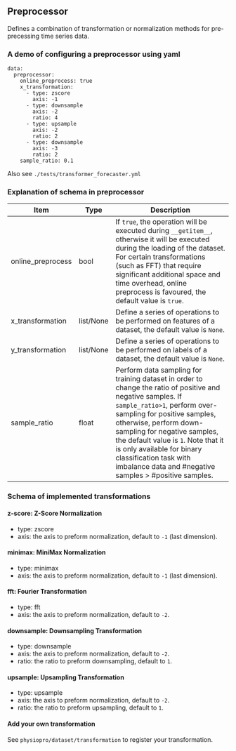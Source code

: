 ## Preprocessor

Defines a combination of transformation or normalization methods for pre-precessing time series data.

### A demo of configuring a preprocessor using yaml

```
data:
  preprocessor:
    online_preprocess: true
    x_transformation:
      - type: zscore
        axis: -1
      - type: downsample
        axis: -2
        ratio: 4
      - type: upsample
        axis: -2
        ratio: 2
      - type: downsample
        axis: -3
        ratio: 2
    sample_ratio: 0.1
```

Also see `./tests/transformer_forecaster.yml`

### Explanation of schema in preprocessor

| Item              | Type      | Description                                                                                                                                                                                                                                                                                                                                                                              |
| ----------------- | --------- | ---------------------------------------------------------------------------------------------------------------------------------------------------------------------------------------------------------------------------------------------------------------------------------------------------------------------------------------------------------------------------------------- |
| online_preprocess | bool      | If `true`, the operation will be executed during `__getitem__`, otherwise it will be executed during the loading of the dataset. For certain transformations (such as FFT) that require significant additional space and time overhead, online preprocess is favoured, the default value is `true`.                                                                                      |
| x_transformation  | list/None | Define a series of operations to be performed on features of a dataset, the default value is `None`.                                                                                                                                                                                                                                                                                     |
| y_transformation  | list/None | Define a series of operations to be performed on labels of a dataset, the default value is `None`.                                                                                                                                                                                                                                                                                       |
| sample_ratio      | float     | Perform data sampling for training dataset in order to change the ratio of positive and negative samples. If `sample_ratio>1`, perform over-sampling for positive samples, otherwise, perform down-sampling for negative samples, the default value is `1`. Note that it is only available for binary classification task with imbalance data and #negative samples > #positive samples. |

### Schema of implemented transformations

#### z-score: Z-Score Normalization

* type: zscore
* axis: the axis to preform normalization, default to `-1` (last dimension).

#### minimax: MiniMax Normalization

* type: minimax
* axis: the axis to preform normalization, default to `-1` (last dimension).

#### fft: Fourier Transformation

* type: fft
* axis: the axis to preform normalization, default to `-2`.

#### downsample: Downsampling Transformation

* type: downsample
* axis: the axis to preform normalization, default to `-2`.
* ratio: the ratio to preform downsampling, default to `1`.

#### upsample: Upsampling Transformation

* type: upsample
* axis: the axis to preform normalization, default to `-2`.
* ratio: the ratio to preform upsampling, default to `1`.

#### Add your own transformation

See `physiopro/dataset/transformation` to register your transformation.
